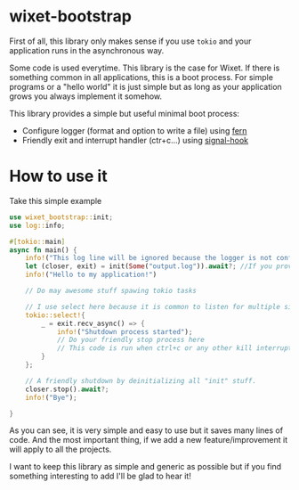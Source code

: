 # wixet-bootstrap

First of all, this library only makes sense if you use `tokio` and your application runs in the asynchronous way.

Some code is used everytime. This library is the case for Wixet. If there is something common in all applications, this is
a boot process. For simple programs or a "hello world" it is just simple but as long as your application grows you always
implement it somehow.

This library provides a simple but useful minimal boot process:
* Configure logger (format and option to write a file) using [fern](https://github.com/daboross/fern)
* Friendly exit and interrupt handler (ctr+c...) using [signal-hook](https://github.com/vorner/signal-hook)

# How to use it

Take this simple example
```rust
use wixet_bootstrap::init;
use log::info;

#[tokio::main]
async fn main() {
    info!("This log line will be ignored because the logger is not configured yet");
    let (closer, exit) = init(Some("output.log")).await?; //If you provide None, it simple will not write a log file (just output)
    info!("Hello to my application!")

    // Do may awesome stuff spawing tokio tasks

    // I use select here because it is common to listen for multiple signals, but you can just await the `exit` if not
    tokio::select!{
        _ = exit.recv_async() => {
            info!("Shutdown process started");
            // Do your friendly stop process here
            // This code is run when ctrl+c or any other kill interrupt is received
        }
    };

    // A friendly shutdown by deinitializing all "init" stuff.
    closer.stop().await?;
    info!("Bye");

}
```

As you can see, it is very simple and easy to use but it saves many lines of code. And the most important thing, if we add a new feature/improvement it will apply to all the projects.

I want to keep this library as simple and generic as possible but if you find something interesting to add I'll be glad to hear it!

